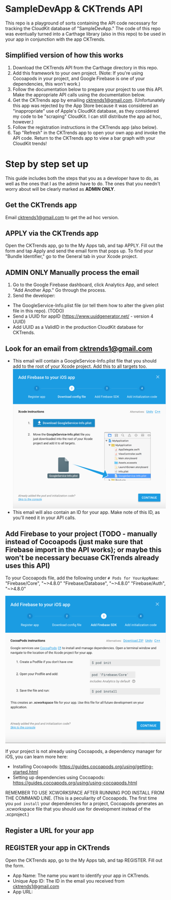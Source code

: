 # SampleDevApp & CKTrends API

This repo is a playground of sorts containing the API code necessary for tracking the CloudKit database of "SampleDevApp."
The code of this repo was eventually turned into a Carthage library (also in this repo) to be used in your app in conjunction with the app CKTrends.

## Simplified version of how this works
1) Download the CKTrends API from the Carthage directory in this repo.
2) Add this framework to your own project. (Note: If you're using Cocoapods in your project, and Google Firebase is one of your
dependencies, this won't work.)
3) Follow the documentation below to prepare your project to use this API. Make the appropriate API calls using the documentation
below.
4) Get the CKTrends app by emailing cktrends1@gmail.com. (Unfortunately this app was rejected by the App Store because it was considered an "inappropriate" use of Apple's CloudKit database, as they considered my code to be "scraping" CloudKit. I can still distribute the app ad hoc, however.)
5) Follow the registration instructions in the CKTrends app (also below).
6) Tap "Refresh" in the CKTrends app to open your own app and invoke the API code. Return to the CKTrends app to view a bar
graph with your CloudKit trends!

# Step by step set up
This guide includes both the steps that you as a developer have to do, as well as the ones that I as the admin have to do. The ones
that you needn't worry about will be clearly marked as **ADMIN ONLY**.

## Get the CKTrends app
Email cktrends1@gmail.com to get the ad hoc version.

## APPLY via the CKTrends app
Open the CKTrends app, go to the My Apps tab, and tap APPLY. Fill out the form and tap Apply and send the email form that pops up. To find your "Bundle Identifier," go to the General tab in your Xcode project.

## **ADMIN ONLY** Manually process the email
1. Go to the Google Firebase dashboard, click Analytics App, and select "Add Another App." Go through the process.
2. Send the developer:
- The GoogleService-Info.plist file (or tell them how to alter the given plist file in this repo). (TODO)
- Send a UUID for appID (https://www.uuidgenerator.net/ - version 4 UUID)
- Add UUID as a ValidID in the production CloudKit database for CKTrends.

## Look for an email from cktrends1@gmail.com
- This email will contain a GoogleService-Info.plist file that you should add to the root of your Xcode project. Add this to all targets too.
![Alt text](Images/plist.png)
- This email will also contain an ID for your app. Make note of this ID, as you'll need it in your API calls.

## Add Firebase to your project (TODO - manually instead of Cocoapods (just make sure that Firebase import in the API works); or maybe this won't be necessary becuase CKTrends already uses this API)
To your Cocoapods file, add the following under `# Pods for YourAppName`:
"Firebase/Core", "~>4.8.0"
"Firebase/Database", "~>4.8.0"
"Firebase/Auth", "~>4.8.0"

![Alt text](Images/addingFirebaseViaCocoapods.png)

If your project is not already using Cocoapods, a dependency manager for iOS, you can learn more here:
- Installing Cocoapods: https://guides.cocoapods.org/using/getting-started.html
- Setting up dependencies using Cocoapods: https://guides.cocoapods.org/using/using-cocoapods.html

REMEMBER TO USE XCWORKSPACE AFTER RUNNING POD INSTALL FROM THE COMMAND LINE. (This is a peculiarity of Cocoapods. The first time you `pod install` your dependencies for a project,
Cocoapods generates an .xcworkspace file that you should use for development instead of the .xcproject.)

## Register a URL for your app


## REGISTER your app in CKTrends
Open the CKTrends app, go to the My Apps tab, and tap REGISTER. Fill out the form.
- App Name: The name you want to identify your app in CKTrends.
- Unique App ID: The ID in the email you received from cktrends1@gmail.com
- App URL:





